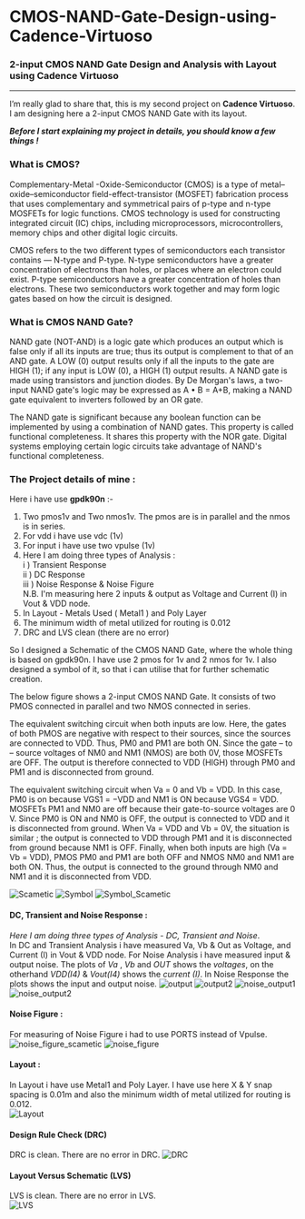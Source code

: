 # CMOS-NAND-Gate-Design-using-Cadence-Virtuoso
### 2-input CMOS NAND Gate Design and Analysis with Layout using Cadence Virtuoso
---
<!-- Cadence Project (Transient, DC & Noise Response With Layout) -->

I’m really glad to share that, this is my second project on __Cadence Virtuoso__. I am designing here a 2-input CMOS NAND Gate with its layout.

___Before I start explaining my project in details, you should know a few things !___

### What is CMOS?
Complementary-Metal -Oxide-Semiconductor (CMOS) is a type of metal–oxide–semiconductor field-effect-transistor (MOSFET) fabrication process that uses complementary and symmetrical pairs of p-type and n-type MOSFETs for logic functions. CMOS technology is used for constructing integrated circuit (IC) chips, including microprocessors, microcontrollers, memory chips and other digital logic circuits.   

CMOS refers to the two different types of semiconductors each transistor contains — N-type and P-type. N-type semiconductors have a greater concentration of electrons than holes, or places where an electron could exist. P-type semiconductors have a greater concentration of holes than electrons. These two semiconductors work together and may form logic gates based on how the circuit is designed.    

### What is CMOS NAND Gate?  
NAND gate (NOT-AND) is a logic gate which produces an output which is false only if all its inputs are true; thus its output is complement to that of an AND gate. A LOW (0) output results only if all the inputs to the gate are HIGH (1); if any input is LOW (0), a HIGH (1) output results. A NAND gate is made using transistors and junction diodes. By De Morgan's laws, a two-input NAND gate's logic may be expressed as A • B = A+B, making a NAND gate equivalent to inverters followed by an OR gate.

The NAND gate is significant because any boolean function can be implemented by using a combination of NAND gates. This property is called functional completeness. It shares this property with the NOR gate. Digital systems employing certain logic circuits take advantage of NAND's functional completeness.

### The Project details of mine :
Here i have use __gpdk90n__ :-
1. Two pmos1v and Two nmos1v. The pmos are is in parallel and the nmos is in series.
2. For vdd i have use vdc (1v)
3. For input i have use two vpulse (1v)
4. Here I am doing three types of Analysis :  
    i ) Transient Response  
    ii ) DC Response  
    iii ) Noise Response & Noise Figure  
    N.B. I'm measuring here 2 inputs & output as Voltage and Current (I) in Vout & VDD node.
5. In Layout - Metals Used ( Metal1 ) and Poly Layer
6. The minimum width of metal utilized for routing is 0.012
7. DRC and LVS clean (there are no error)

So I designed a Schematic of the CMOS NAND Gate, where the whole thing is based on gpdk90n. I have use 2 pmos for 1v and 2 nmos for 1v. I also designed a symbol of it, so that i can utilise that for further schematic creation.  

The below figure shows a 2-input CMOS NAND Gate. It consists of two PMOS connected in parallel and two NMOS connected in series.

The equivalent switching circuit when both inputs are low. Here, the gates of both PMOS are negative with respect to their sources, since the sources are connected to VDD. Thus, PM0 and PM1 are both ON. Since the gate – to – source voltages of NM0 and NM1 (NMOS) are both 0V, those MOSFETs are OFF. The output is therefore connected to VDD (HIGH) through PM0 and PM1 and is disconnected from ground.

The equivalent switching circuit when Va = 0 and Vb = VDD. In this case, PM0 is on because VGS1 = −VDD and NM1 is ON because VGS4 = VDD. MOSFETs PM1 and NM0 are off because their gate-to-source voltages are 0 V. Since PM0 is ON and NM0 is OFF, the output is connected to VDD and it is disconnected from ground. When Va = VDD and Vb = 0V, the situation is similar ; the output is connected to VDD through PM1 and it is disconnected from ground because NM1 is OFF. Finally, when both inputs are high (Va = Vb = VDD), PMOS PM0 and PM1 are both OFF and NMOS NM0 and NM1 are both ON. Thus, the output is connected to the ground through NM0 and NM1 and it is disconnected from VDD.

![Scametic](https://github.com/wreasin/CMOS-NAND-Gate-Design-using-Cadence-Virtuoso/blob/main/image/Scametic.PNG?raw=true) 
![Symbol](https://github.com/wreasin/CMOS-NAND-Gate-Design-using-Cadence-Virtuoso/blob/main/image/Symbol.PNG?raw=true)
![Symbol_Scametic](https://github.com/wreasin/CMOS-NAND-Gate-Design-using-Cadence-Virtuoso/blob/main/image/Scametic_Diagram.PNG?raw=true)

#### DC, Transient and Noise Response :
_Here I am doing three types of Analysis - DC, Transient and Noise_.  
In DC and Transient Analysis i have measured Va, Vb & Out as Voltage, and Current (I) in Vout & VDD node. For Noise Analysis i have measured input & output noise. The plots of _Va_ , _Vb_ and _OUT_ shows the _voltages_, on the otherhand _VDD(I4)_ & _Vout(I4)_ shows the _current (I)_. In Noise Response the plots shows the input and output noise.
![output](https://github.com/wreasin/CMOS-NAND-Gate-Design-using-Cadence-Virtuoso/blob/main/image/Output.PNG?raw=true)
![output2](https://github.com/wreasin/CMOS-NAND-Gate-Design-using-Cadence-Virtuoso/blob/main/image/Output_2.PNG?raw=true)
![noise_output1](https://github.com/wreasin/CMOS-NAND-Gate-Design-using-Cadence-Virtuoso/blob/main/image/Noise(IN,OUT,GND).PNG?raw=true)
![noise_output2](https://github.com/wreasin/CMOS-NAND-Gate-Design-using-Cadence-Virtuoso/blob/main/image/Noise(IN,OUT).PNG?raw=true)  

#### Noise Figure :  
For measuring of Noise Figure i had to use PORTS instead of Vpulse.  
![noise_figure_scametic](https://github.com/wreasin/CMOS-NAND-Gate-Design-using-Cadence-Virtuoso/blob/main/image/Noice%20Figure_Scametic.PNG?raw=true)
![noise_figure](https://github.com/wreasin/CMOS-NAND-Gate-Design-using-Cadence-Virtuoso/blob/main/image/Noise%20Figure.PNG?raw=true)

#### Layout :
In Layout i have use  Metal1 and Poly Layer. I have use here X & Y snap spacing is 0.01m and also the minimum width of metal utilized for routing is 0.012.  
![Layout](https://github.com/wreasin/CMOS-NAND-Gate-Design-using-Cadence-Virtuoso/blob/main/image/Layout.PNG?raw=true)  

#### Design Rule Check (DRC)  
DRC is clean. There are no error in DRC.
![DRC](https://github.com/wreasin/CMOS-NAND-Gate-Design-using-Cadence-Virtuoso/blob/main/image/DRC%20Check.PNG?raw=true)  

#### Layout Versus Schematic (LVS)  
LVS is clean. There are no error in LVS.  
![LVS](https://github.com/wreasin/CMOS-NAND-Gate-Design-using-Cadence-Virtuoso/blob/main/image/LVS%20Check.jpg?raw=true)
